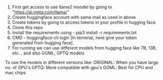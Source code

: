 1) First get access to use llama2 moodel by going to "https://ai.meta.com/llama/"
2) Create huggingface account with same mail as used in above
3) Create tokens by going to access tokens in your profile in hugging face.
4) Clone this repo
5) Install the requirements using - pip3 install -r requirements.txt
6) CMD - huggingface-cli login [In terminal, here give your token generated from hugging face].
7) For running we can use different models from hugging face like 7B, 13B, etc... and also GGML, GPTQ models



To use the models in different versions like: 
ORIGINAL: When you have large no. of GPU's
GPTQ: More compatible with gpu's 
GGML: Best for CPU and mac chips

